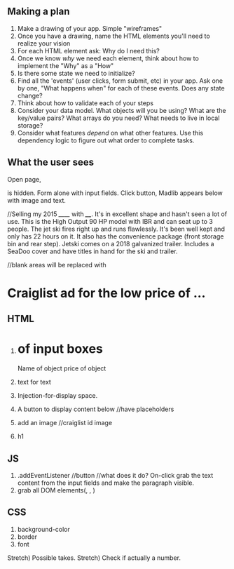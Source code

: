 ## Making a plan

1. Make a drawing of your app. Simple "wireframes"
2. Once you have a drawing, name the HTML elements you'll need to realize your vision
3. For each HTML element ask: Why do I need this?
4. Once we know _why_ we need each element, think about how to implement the "Why" as a "How"
5. Is there some state we need to initialize?
6. Find all the 'events' (user clicks, form submit, etc) in your app. Ask one by one, "What happens when" for each of these events. Does any state change?
7. Think about how to validate each of your steps
8. Consider your data model. What objects will you be using? What are the key/value pairs? What arrays do you need? What needs to live in local storage?
9. Consider what features _depend_ on what other features. Use this dependency logic to figure out what order to complete tasks.

## What the user sees

Open page, <p> is hidden. Form alone with input fields. Click button, Madlib appears below with image and text.

//Selling my 2015 _\_\_\_\__ with _**\_\_**_. It's in excellent shape and hasn't seen a lot of use. This is the High Output 90 HP model with IBR and can seat up to 3 people. The jet ski fires right up and runs flawlessly. It's been well kept and only has 22 hours on it. It also has the convenience package (front storage bin and rear step). Jetski comes on a 2018 galvanized trailer. Includes a SeaDoo cover and have titles in hand for the ski and trailer.

//blank areas will be replaced with <spans>

# Craiglist ad for the low price of ...

## HTML

1. # of input boxes

   Name of object
   price of object

2. <p> text for text
3. <spans>Injection-for-display space.
4. A button to display content below
   //have placeholders
5. add an image
   //craiglist id image
6. h1

## JS

1. .addEventListener
   //button
   //what does it do? On-click grab the text content from the input fields and make the paragraph visible.
2. grab all DOM elements(<spans>, <ids>, <img>)

## CSS

1. background-color
2. border
3. font

Stretch) Possible takes.
Stretch) Check if actually a number.
